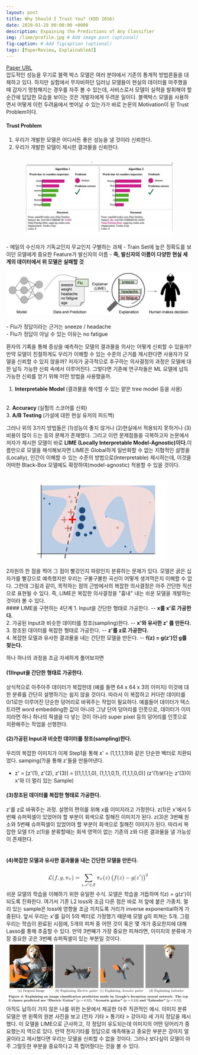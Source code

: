 ```yaml
---
layout: post
title: Why Should I Trust You? (KDD 2016)
date: 2020-01-29 00:00:00 +0000
description: Expaining the Predictions of Any Classifier
img: /lime/profile.jpg # Add image post (optional)
fig-caption: # Add figcaption (optional)
tags: [PaperReview, ExplainableAI]
---
```


[Paper URL](https://www.kdd.org/kdd2016/papers/files/rfp0573-ribeiroA.pdf)   
압도적인 성능을 무기로 블랙 박스 모델은 여러 분야에서 기존의 통계적 방법론들을 대체하고 있다. 하지만 실험에서 무자비하던 딥러닝 모델들이 현실의 데이터를 마주했을 때 갑자기 멍청해지는 경우를 자주 볼 수 있는데, 서비스로서 모델이 실력을 발휘해야 할 순간에 답답한 모습을 보이는 것은 개발자에게 두려운 일이다. 블랙박스 모델을 사용하면서 어떻게 이런 두려움에서 벗어날 수 있는가가 바로 논문의 Motivation이 된 Trust Problem이다.

#### Trust Problem
1. 우리가 개발한 모델은 어디서든 좋은 성능을 낼 것이라 신뢰한다.
2. 우리가 개발한 모델이 제시한 결과물을 신뢰한다. 

<br/>
<center><img src="/assets/img/lime/limeone.jpg"></center>
<br/>
- 메일의 수신자가 기독교인지 무교인지 구별하는 과제
- Train Set에 높은 정확도를 보이던 모델에게 중요한 Feature가 발신자의 이름  
- <b> 즉, 발신자의 이름이 다양한 현실 세계의 데이터에서 위 모델은 실패할 것</b>    
<br/>
<br/>
<center><img src="/assets/img/lime/limetwo.jpg"></center>
<br/> 
- Flu가 정답이라는 근거는 sneeze / headache  
<br/>
- Flu가 정답이 아닐 수 있는 이유는 no fatigue  
  
  
환자의 기록을 통해 증상을 예측하는 모델의 결과물을 의사는 어떻게 신뢰할 수 있을까? 만약 모델이 친절하게도 우리가 이해할 수 있는 수준의 근거를 제시한다면 사용자가 모델을 신뢰할 수 있지 않을까? 저자가 궁극적으로 추구하는 의사결정의 과정은 모델에 대한 납득 가능한 신뢰 속에서 이루어진다. 그렇다면 기존에 연구자들은 ML 모델에 납득가능한 신뢰를 얻기 위해 어떤 방법을 사용했을까.
<br/>
1. <b> Interpretable Model </b>(결과물을 해석할 수 있는 얕은 tree model 등을 사용)  
<br/>
2. <b> Accuracy </b> (실험의 스코어를 신뢰) 
<br/>
3. <b> A/B Testing </b> (가설에 대한 현실 유저의 피드백)  
  
  
그러나 위의 3가지 방법들은 (1)성능이 좋지 않거나 (2)현실에서 적용되지 못하거나 (3)비용이 많이 드는 등의 문제가 존재했다. 그리고 이런 문제점들을 극복하고자 논문에서 저자가 제시한 모델이 바로 <b>LIME (Locally Interpretable Model-Agnostic)이다.</b>이름만으로 모델을 해석해보자면 LIME은 Global하게 일반화할 수 없는 지협적인 설명을(Locally), 인간이 이해할 수 있는 수준의 방법으로(Interpretable) 제시하는데, 이것을 어떠한 Black-Box 모델에도 확장하여(model-agnostic) 적용할 수 있을 것이다.

<br/>
<center><img src="/assets/img/lime/limethree.jpg"></center>
<br/>
2차원의 한 점을 찍어 그 점이 빨강인지 파랑인지 분류하는 문제가 있다. 모델은 굵은 십자가를 빨강으로 예측했지만 우리는 구불구불한 곡선이 어떻게 생겨먹은지 이해할 수 없다. 그런데 그림과 같이, 목적하는 점의 근방에서의 복잡한 의사결정은 아주 간단한 직선으로 표현될 수 있다. 즉, LIME은 복잡한 의사결정을 "흉내" 내는 쉬운 모델을 개발하는 것이라 볼 수 있다.
<br/>
#### LIME을 구현하는 4단계  
1. Input을 간단한 형태로 가공한다.  -- <b>x를 x'로 가공한다.  </b>
<br/>
2. 가공된 Input과 비슷한 데이터를 창조(sampling)한다. -- <b>x'와 유사한 z' 를 만든다.  </b>
<br/>
3. 창조된 데이터를 복잡한 형태로 가공한다. -- <b>z'를 z로 가공한다.  </b>
<br/>
4. 복잡한 모델과 유사한 결과물을 내는 간단한 모델을 만든다. -- <b>f(z) = g(z')인 g를 찾는다.</b>  
  
  
하나 하나의 과정을 조금 자세하게 풀어보자면
<br/>
#### (1)Input을 간단한 형태로 가공한다.  
상식적으로 아주아주 데이터가 복잡한데 (예를 들면 64 x 64 x 3의 이미지) 이것에 대한 분류를 간단히 설명하기는 쉽지 않을 것이다. 따라서 이 복잡하고 커다란 데이터를 0/1로만 이루어진 단순한 덩어리로 바꿔주는 작업이 필요하다. 예를들어 데이터가 텍스트라면 word embedding한 값이 아니라 그냥 단어 덩어리를 인풋으로, 데이터가 이미지라면 하나 하나의 픽셀을 다 넣는 것이 아니라 super pixel 등의 덩어리를 인풋으로 치환해주는 작업을 선행한다.
<br/>
#### (2)가공된 Input과 비슷한 데이터를 창조(sampling)한다.  
우리의 복잡한 이미지가 이제 Step1을 통해 x' = (1,1,1,1,1)와 같은 단순한 벡터로 치환되었다. samping(?)을 통해 z'들을 만들어낸다.
- z' = [z'(1), z'(2), z'(3)] = [(1,1,1,1,0), (1,1,1,0,1), (1,1,1,0,0)] (z'(1)보다는 z'(3)이 x'와 더 멀리 있는 Sample)  
  
  
#### (3)창조된 데이터를 복잡한 형태로 가공한다.  
z'를 z로 바꿔주는 과정. 설명의 편의를 위해 x를 이미지라고 가정한다. z(1)은 x'에서 5번째 슈퍼픽셀이 있었어야 할 부분이 회색으로 칠해진 이미지가 된다. z(3)은 3번째 원소와 5번째 슈퍼픽셀이 있었어야 할 부분이 회색으로 칠해진 이미지가 된다. 따라서 복잡한 모델 f가 z(1)을 분류할때는 회색 영역이 없는 기존의 z와 다른 결과물을 낼 가능성이 존재한다.  
<br/>
#### (4)복잡한 모델과 유사한 결과물을 내는 간단한 모델을 만든다.  
<center><img src="/assets/img/lime/limefour.jpg"></center>  
쉬운 모델의 학습을 이해하기 위한 유일한 수식. 모델은 학습을 거듭하며 f(z) = g(z')이 되도록 진화한다. 여기서 기존 L2 loss와 조금 다른 점은 바로 저 앞에 붙은 가중치. 멀리 있는 sample은 loss에 영향을 조금 끼치도록 거리가 inverse exponential하게 가중된다. 앞서 우리는 x'를 길이 5의 벡터로 가정했기 때문에 모델 g의 피쳐는 5개. 그럼 우리는 학습이 완료된 시점에, 5개의 피쳐 중 어떤 것이 혹은 몇 개가 중요한지에 대해 Lasso를 통해 추출할 수 있다. 만약 3번째가 가장 중요한 피쳐라면, 이미지의 분류에 가장 중요한 곳은 3번째 슈퍼픽셀이 있는 부분일 것이다.  
<br/>
<center><img src="/assets/img/lime/limefive.jpg"></center>  
아직도 납득이 가지 않은 나를 위한 논문에서 제공한 아주 직관적인 예시. 이미지 분류 모델은 맨 왼쪽의 원본 사진을 보고 (전자 기타 > 통기타 > 강아지) 세 가지 정답을 제시했다. 이 모델을 LIME으로 근사하고, 각 정답이 유도되는데 이미지의 어떤 덩어리가 중요했는지 역으로 있다. 만약 전자기타를 정답으로 예측해놓고 중요한 부분은 강아지 얼굴이라고 제시했다면 우리는 모델을 신뢰할 수 없을 것이다. 그러나 보다싶이 모델이 아주 그럴듯한 부분을 중요하다고 콕 찝어줬다는 것을 볼 수 있다.
